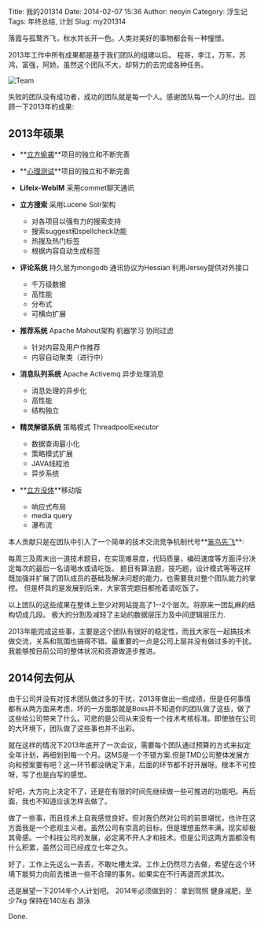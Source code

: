 Title: 我的201314
Date: 2014-02-07 15:36
Author: neoyin
Category: 浮生记
Tags: 年终总结, 计划
Slug: my201314

落霞与孤鹜齐飞，秋水共长开一色。人类对美好的事物都会有一种憧憬。

2013年工作中所有成果都是基于我们团队的组建以后。
程哥，李江，万军，苏鸿，富强，阿娇。虽然这个团队不大，却努力的去完成各种任务。

![Team](http://h.hiphotos.bdimg.com/album/s=550;q=90;c=xiangce,100,100/sign=b5603c1f89d4b31cf43c94beb7ed5642/2f738bd4b31c87015e0695ba257f9e2f0708ff3e.jpg?referer=bc9b7f4e4d4a20a4680908f739d4&x=.jpg)

失败的团队没有成功者，成功的团队就是每一个人。感谢团队每一个人的付出。回顾一下2013年的成果:

<!--more-->

2013年硕果
----------

-   **[立方偷袭](http://sneak.l99.com/)**项目的独立和不断完善
-   **[心理测试](http://mentaltest.l99.com/Test_allTest.action)**项目的独立和不断完善
-   **Lifeix-WebIM** 采用commet聊天通讯
-   **立方搜索** 采用Lucene Solr架构
    -   对各项目以强有力的搜索支持
    -   搜索suggest和spellcheck功能
    -   热搜及热门标签
    -   根据内容自动生成标签

-   **评论系统** 持久层为mongodb 通讯协议为Hessian
    利用Jersey提供对外接口
    -   千万级数据
    -   高性能
    -   分布式
    -   可横向扩展

-   **推荐系统** Apache Mahout架构 机器学习 协同过滤
    -   针对内容及用户作推荐
    -   内容自动聚类（进行中）

-   **消息队列系统** Apache Activemq 异步处理消息
    -   消息处理的异步化
    -   高性能
    -   结构独立

-   **精灵解锁系统** 策略模式 ThreadpoolExecutor
    -   数据查询最小化
    -   策略模式扩展
    -   JAVA线程池
    -   异步系统

-   **[立方没体](http://www.l99.com/media)**移动版
    -   响应式布局
    -   media query
    -   瀑布流

本人贡献只是在团队中引入了一个简单的技术交流竞争机制代号**[笨鸟先飞](https://github.com/neoyin/early-birds)**:

每周三及周末出一道技术题目，在实现难易度，代码质量，编码速度等方面评分决定每次的最后一名请喝水或请吃饭。
题目有算法题，技巧题，设计模式等等这样既加强并扩展了团队成员的基础及解决问题的能力，也需要我对整个团队能力的掌控。
但是杯具的是发展到后来，大家答完题目都抢着请吃饭了。

以上团队的这些成果在整体上至少对网站提高了1--2个层次。将原来一团乱麻的结构切成几段。
极大的分割及减轻了主站的数据层压力及中间逻辑层压力.

2013年能完成这些事，主要是这个团队有很好的稳定性，而且大家在一起搞技术做交流，关系和氛围也搞得不错。最重要的一点是公司上层并没有做过多的干扰。我能够按目前公司的整体状况和资源做逐步推进。

2014何去何从
------------

由于公司并没有对技术团队做过多的干扰，2013年做出一些成绩，但是任何事情都有从两方面来考虑，坏的一方面那就是Boss并不知道你的团队做了这些，做了这些给公司带来了什么。可悲的是公司从来没有一个技术考核标准。即使放在公司的大环境下，团队做了这些事也并不出彩。

就在这样的情况下2013年底开了一次会议，需要每个团队通过预算的方式来拟定全年计划，再细划到每一个月。这MS是一个不错方案.但是TMD公司整体发展方向和预案要有吧？这一环节都没确定下来，后面的环节都不好开展呀。根本不可控呀，写了也是白写的感觉。

好吧，大方向上决定不了，还是在有限的时间先继续做一些可推进的功能吧。再后面，我也不知道应该怎样去做了。

做了一些事，而且技术上自我感觉良好。但对我仍然对公司的前景堪忧，也许在这方面我是一个悲观主义者。虽然公司有崇高的目标，但是理想虽然丰满，现实却极其骨感。一个科技公司的发展，必定离不开人才和技术。但是公司这两方面都没有什么积累，虽然公司已经成立七年之久。

好了，工作上先这么一丢丢，不敢吐槽太深。工作上仍然尽力去做，希望在这个环境下能努力向前去推进一些不合理的事务。如果实在不行再退而求其次。

还是展望一下2014年个人计划吧。 2014年必须做到的： 拿到驾照
健身减肥，至少7kg 保持在140左右 游泳

Done.
